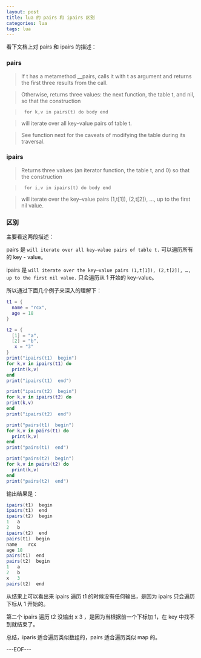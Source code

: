 ```yaml
---
layout: post
title: lua 的 pairs 和 ipairs 区别
categories: lua
tags: lua
---
```


看下文档上对 pairs 和 ipairs 的描述：

### pairs

> If t has a metamethod __pairs, calls it with t as argument and returns the first three results from the call.

> Otherwise, returns three values: the next function, the table t, and nil, so that the construction

>      for k,v in pairs(t) do body end

> will iterate over all key–value pairs of table t.

> See function next for the caveats of modifying the table during its traversal.

### ipairs

> Returns three values (an iterator function, the table t, and 0) so that the construction

>      for i,v in ipairs(t) do body end

> will iterate over the key–value pairs (1,t[1]), (2,t[2]), ..., up to the first nil value.

### 区别

主要看这两段描述：

pairs 是 `will iterate over all key–value pairs of table t.` 可以遍历所有的 key - value。

ipairs 是 `will iterate over the key–value pairs (1,t[1]), (2,t[2]), …, up to the first nil value.` 只会遍历从 1 开始的 key-value。

所以通过下面几个例子来深入的理解下：

```lua
t1 = {
  name = "rcx",
  age = 18
}

t2 = {
  [1] = "a",
  [2] = "b",
   x = "3"
}
print("ipairs(t1)  begin")
for k,v in ipairs(t1) do
  print(k,v)
end
print("ipairs(t1)  end")

print("ipairs(t2)  begin")
for k,v in ipairs(t2) do
print(k,v)
end
print("ipairs(t2)  end")

print("pairs(t1)  begin")
for k,v in pairs(t1) do
  print(k,v)
end
print("pairs(t1)  end")

print("pairs(t2)  begin")
for k,v in pairs(t2) do
  print(k,v)
end
print("pairs(t2)  end")
```

输出结果是：

```java
ipairs(t1)  begin
ipairs(t1)  end
ipairs(t2)  begin
1	a
2	b
ipairs(t2)  end
pairs(t1)  begin
name	rcx
age	18
pairs(t1)  end
pairs(t2)  begin
1	a
2	b
x	3
pairs(t2)  end
```

从结果上可以看出来 ipairs 遍历 t1 的时候没有任何输出，是因为 ipairs 只会遍历下标从 1 开始的。

第二个 ipairs 遍历 t2 没输出 x 3 ，是因为当根据前一个下标加 1，在 key 中找不到就结束了。

总结，iparis 适合遍历类似数组的，pairs 适合遍历类似 map 的。

---EOF---

